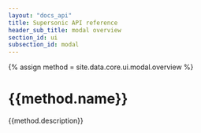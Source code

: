 ```yaml
---
layout: "docs_api"
title: Supersonic API reference
header_sub_title: modal overview
section_id: ui
subsection_id: modal
---
```

{% assign method = site.data.core.ui.modal.overview %}
# {{method.name}}

{{method.description}}
